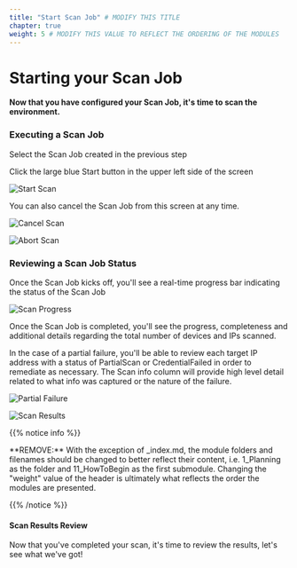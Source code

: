 ```yaml
---
title: "Start Scan Job" # MODIFY THIS TITLE
chapter: true
weight: 5 # MODIFY THIS VALUE TO REFLECT THE ORDERING OF THE MODULES
---
```


# Starting your Scan Job <!-- MODIFY THIS HEADING IF NECESSARY -->

**Now that you have configured your Scan Job, it's time to scan the environment.**

### Executing a Scan Job
Select the Scan Job created in the previous step

Click the large blue Start button in the upper left side of the screen

![Start Scan](/images/scanstart.PNG)

You can also cancel the Scan Job from this screen at any time.

![Cancel Scan](/images/scanstop.PNG)

![Abort Scan](/images/scanabort.PNG)

### Reviewing a Scan Job Status

Once the Scan Job kicks off, you'll see a real-time progress bar indicating the status of the Scan Job

![Scan Progress](/images/scanprogress.PNG)

Once the Scan Job is completed, you'll see the progress, completeness and additional details regarding the total number of devices and IPs scanned.  

In the case of a partial failure, you'll be able to review each target IP address with a status of PartialScan or CredentialFailed in order to remediate as necessary.  The Scan info column will provide high level detail related to what info was captured or the nature of the failure.

![Partial Failure](/images/scanfailure.PNG)

![Scan Results](/images/scanresults.PNG)

{{% notice info %}}
<p style='text-align: left;'>
**REMOVE:** With the exception of _index.md, the module folders and filenames should be changed to better reflect their content, i.e. 1_Planning as the folder and 11_HowToBegin as the first submodule. Changing the "weight" value of the header is ultimately what reflects the order the modules are presented.
</p>
{{% /notice %}}

#### Scan Results Review <!-- MODIFY THIS HEADING -->
Now that you've completed your scan, it's time to review the results, let's see what we've got!


